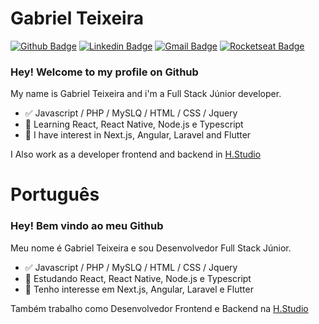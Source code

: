 
<!--
### Hi there 👋
**Gabriel-Teixeira/Gabriel-Teixeira** is a ✨ _special_ ✨ repository because its `README.md` (this file) appears on your GitHub profile.

Here are some ideas to get you started:

- 🔭 I’m currently working on ...
- 🌱 I’m currently learning ...
- 👯 I’m looking to collaborate on ...
- 🤔 I’m looking for help with ...
- 💬 Ask me about ...
- 📫 How to reach me: ...
- 😄 Pronouns: ...
- ⚡ Fun fact: ...
-->

# Gabriel Teixeira 

[![Github Badge](https://img.shields.io/badge/-Github-000?style=flat-square&logo=Github&logoColor=white&link=https://github.com/lucasgdb)](https://github.com/Gabriel-Teixeira)
[![Linkedin Badge](https://img.shields.io/badge/-LinkedIn-blue?style=flat-square&logo=Linkedin&logoColor=white&link=https://www.linkedin.com/in/gabriel-nt/)](https://www.linkedin.com/in/gabriel-nt/)
[![Gmail Badge](https://img.shields.io/badge/-Gmail-c14438?style=flat-square&logo=Gmail&logoColor=white&link=mailto:gabrielnt.dev@gmail.com)](mailto:gabrielnt.dev@gmail.com)
[![Rocketseat Badge](https://img.shields.io/badge/Rocketseat-8257e5?style=flat-square&link=https://app.rocketseat.com.br/me/gabriel-teixeira/)](https://app.rocketseat.com.br/me/gabriel-teixeira)

### Hey! Welcome to my profile on Github

My name is Gabriel Teixeira and i'm a Full Stack Júnior developer.

- ✅ Javascript / PHP / MySLQ / HTML / CSS / Jquery
- 📕 Learning React, React Native, Node.js e Typescript
- 📖 I have interest in Next.js, Angular, Laravel and Flutter

I Also work as a developer frontend and backend in [H.Studio](http://hstudio.com.br/)

# Português
### Hey! Bem vindo ao meu Github

Meu nome é Gabriel Teixeira e sou Desenvolvedor Full Stack Júnior.

- ✅ Javascript / PHP / MySLQ / HTML / CSS / Jquery
- 📕 Estudando React, React Native, Node.js e Typescript
- 📖 Tenho interesse em Next.js, Angular, Laravel e Flutter

Também trabalho como Desenvolvedor Frontend e Backend na [H.Studio](http://hstudio.com.br/)

